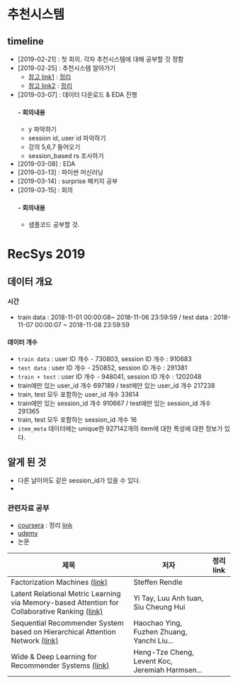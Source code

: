 # 추천시스템 

## timeline
- [2019-02-21] : 첫 회의. 각자 추천시스템에 대해 공부할 것 정함
- [2019-02-25] : 추천시스템 알아가기
  - [참고 link1](https://datascienceschool.net/view-notebook/fcd3550f11ac4537acec8d18136f2066/) : [정리](https://github.com/miniii222/BOAZ_adv_project/blob/master/recommender%20system/study/%EC%B6%94%EC%B2%9C%20%EC%8B%9C%EC%8A%A4%ED%85%9C%20%EC%95%8C%EC%95%84%EA%B0%80%EA%B8%B0.ipynb)
  - [참고 link2](https://www.fun-coding.org/recommend_basic1.html) : [정리](https://github.com/miniii222/BOAZ_adv_project/blob/master/recommender%20system/study/%EC%B6%94%EC%B2%9C%20%EC%8B%9C%EC%8A%A4%ED%85%9C%20%EC%95%8C%EC%95%84%EA%B0%80%EA%B8%B02.ipynb)
- [2019-03-07] : 데이터 다운로드 & EDA 진행
  #### - 회의내용
    - y 파악하기
    - session id, user id 파악하기
    - 강의 5,6,7 들어오기
    - session_based rs 조사하기
- [2019-03-08] : EDA
- [2019-03-13] : 파이썬 머신러닝 
- [2019-03-14] : surprise 패키지 공부
- [2019-03-15] : 회의
  #### - 회의내용
  - 샘플코드 공부할 것.
  
  
# RecSys 2019
## 데이터 개요
#### 시간
- train data : 2018-11-01 00:00:08~ 2018-11-06 23:59:59 / test data : 2018-11-07 00:00:07 ~ 2018-11-08 23:59:59
#### 데이터 개수
- `train data` : user ID 개수 - 730803, session ID 개수 : 910683
- `test data` : user ID 개수 - 250852, session ID 개수 : 291381
- `train + test` : user ID 개수 - 948041, session ID 개수 : 1202048
- train에만 있는 user_id 개수 697189 / test에만 있는 user_id 개수 217238
- train, test 모두 포함하는 user_id 개수 33614
- train에만 있는 session_id 개수 910667 / test에만 있는 session_id 개수 291365
- train, test 모두 포함하는 session_id 개수 16
- `item_meta` 데이터에는 unique한 927142개의 item에 대한 특성에 대한 정보가 있다.

## 알게 된 것
- 다른 날이어도 같은 session_id가 있을 수 있다.
- 

### 관련자료 공부
- [coursera](https://www.coursera.org/learn/machine-learning/lecture/uG59z/content-based-recommendations) : 정리 [link](https://github.com/miniii222/Coursera/tree/master/Machine_Learning_Andrew_Ng/Recommender%20System)
- [udemy](https://www.udemy.com/building-recommender-systems-with-machine-learning-and-ai/learn/v4/content)
- 논문

제목 | 저자 | 정리 link
----|----|----
Factorization Machines [(link)](https://www.csie.ntu.edu.tw/~b97053/paper/Rendle2010FM.pdf)|Steffen Rendle|
Latent Relational Metric Learning via Memory-based Attention for Collaborative Ranking [(link)](https://arxiv.org/pdf/1707.05176.pdf)|Yi Tay, Luu Anh tuan, Siu Cheung Hui|
Sequential Recommender System based on Hierarchical Attention Network [(link)](https://www.ijcai.org/proceedings/2018/0546.pdf)|Haochao Ying, Fuzhen Zhuang, Yanchi Liu...|
Wide & Deep Learning for Recommender Systems [(link)](https://arxiv.org/pdf/1606.07792.pdf)|Heng-Tze Cheng, Levent Koc, Jeremiah Harmsen...|


